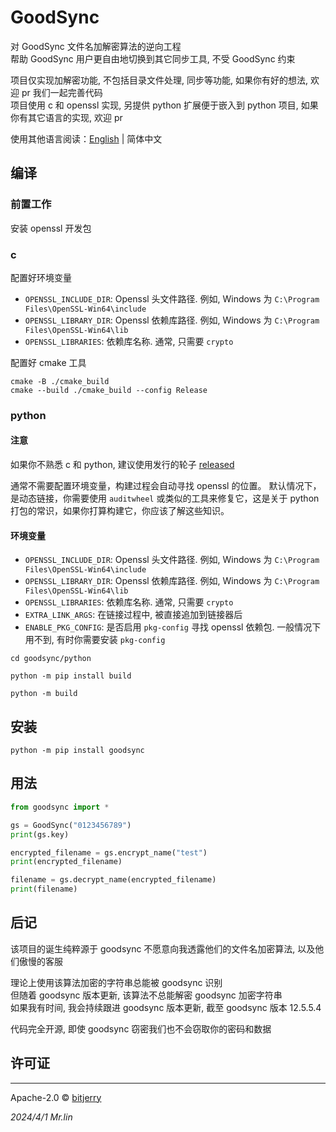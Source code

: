 # GoodSync

对 GoodSync 文件名加解密算法的逆向工程    
帮助 GoodSync 用户更自由地切换到其它同步工具, 不受 GoodSync 约束

项目仅实现加解密功能, 不包括目录文件处理, 同步等功能, 如果你有好的想法, 欢迎 pr 我们一起完善代码  
项目使用 c 和 openssl 实现, 另提供 python 扩展便于嵌入到 python 项目, 如果你有其它语言的实现, 欢迎 pr

使用其他语言阅读：[English](/README.md) | 简体中文

## 编译

### 前置工作

安装 openssl 开发包

### c

配置好环境变量

- `OPENSSL_INCLUDE_DIR`: Openssl 头文件路径. 例如, Windows 为 `C:\Program Files\OpenSSL-Win64\include`
- `OPENSSL_LIBRARY_DIR`: Openssl 依赖库路径. 例如, Windows 为  `C:\Program Files\OpenSSL-Win64\lib`
- `OPENSSL_LIBRARIES`: 依赖库名称. 通常, 只需要 `crypto`

配置好 cmake 工具

```shell
cmake -B ./cmake_build
cmake --build ./cmake_build --config Release
```

### python

#### 注意

如果你不熟悉 c 和 python, 建议使用发行的轮子 [released](https://github.com/bitjerry/goodsync/releases)

通常不需要配置环境变量，构建过程会自动寻找 openssl 的位置。
默认情况下，是动态链接，你需要使用 `auditwheel` 或类似的工具来修复它，这是关于 python 打包的常识，如果你打算构建它，你应该了解这些知识。

#### 环境变量

- `OPENSSL_INCLUDE_DIR`: Openssl 头文件路径. 例如, Windows 为 `C:\Program Files\OpenSSL-Win64\include`
- `OPENSSL_LIBRARY_DIR`: Openssl 依赖库路径. 例如, Windows 为  `C:\Program Files\OpenSSL-Win64\lib`
- `OPENSSL_LIBRARIES`: 依赖库名称. 通常, 只需要 `crypto`
- `EXTRA_LINK_ARGS`: 在链接过程中, 被直接追加到链接器后
- `ENABLE_PKG_CONFIG`: 是否启用 `pkg-config` 寻找 openssl 依赖包. 一般情况下用不到, 有时你需要安装 `pkg-config`

```shell
cd goodsync/python  

python -m pip install build

python -m build
```

## 安装

```shell
python -m pip install goodsync
```

## 用法

```python
from goodsync import *

gs = GoodSync("0123456789")
print(gs.key)

encrypted_filename = gs.encrypt_name("test")
print(encrypted_filename)

filename = gs.decrypt_name(encrypted_filename)
print(filename)
```

## 后记

该项目的诞生纯粹源于 goodsync 不愿意向我透露他们的文件名加密算法, 以及他们傲慢的客服

理论上使用该算法加密的字符串总能被 goodsync 识别  
但随着 goodsync 版本更新, 该算法不总能解密 goodsync 加密字符串  
如果我有时间, 我会持续跟进 goodsync 版本更新, 截至 goodsync 版本 12.5.5.4

代码完全开源, 即使 goodsync 窃密我们也不会窃取你的密码和数据

## 许可证

---
Apache-2.0 © [bitjerry](/LICENSE)

*2024/4/1*
*Mr.lin*
